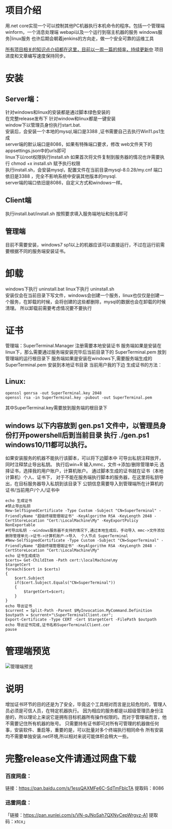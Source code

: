 # 项目介绍
用.net core实现一个可以控制其他PC机器执行本机命令的程序。包括一个管理端winform，一个消息处理端 webapi以及一个运行到宿主机器的服务  windows服务|linux服务
也许后期会朝着jenkins的方向走，做一个安全可靠的运维工具

[所有项目相关的知识点介绍都在这里，目前以一周一篇的频率，持续更新中](https://www.zhihu.com/column/c_1441347599417094144) 项目进度和文章编写速度保持同步。


# 安装 
## Server端：
针对windows和linux的安装都是通过脚本绿色安装的  
在完整release发布下  针对window和linux都是一键安装  
window下以管理员身份执行start.bat.  
安装后，会安装一个本地的mysql,端口是3388 ,证书需要自己去执行Win11.ps1生成  
server端的默认端口是8086，如果有特殊端口要求，修改 web文件夹下的appsettings.json中的urls即可  
linux下以root权限执行install.sh
如果首次将文件复制到服务器的情况也许需要执行 chmod +x install.sh 赋予执行权限  
执行install.sh，会安装mysql，配置文件在当前目录mysql-8.0.28/my.cnf 端口依旧是3388 ，完全不影响系统中安装其他版本的mysql.  
server端的端口依旧是8086，自定义方式和windows一样。  
## Client端
执行install.bat/install.sh  按照要求填入服务端地址和别名即可
## 管理端
目前不需要安装，windows7 sp1以上的机器应该可以直接运行，不过在运行前需要根据不同的服务端安装证书。
# 卸载
windows下执行 uninstall.bat
linux下执行 uninstall.sh   
安装仅会在当前目录下写文件，windows会创建一个服务，linux也仅仅是创建一个服务，在卸载的时候，会将创建的这些都删除，mysql的数据也会在卸载的时候清理。
所以卸载前需要考虑情况要不要执行

# 证书
管理端：SuperTerminal.Manager 注册需要本地安装证书
服务端如果是安装在linux下，那么需要通过服务端安装完毕后当前目录下的 SuperTerminal.pem 放到管理端的运行根目录下
服务端如果是安装在windows下,需要服务端生成的 SuperTerminal.pem 安装到本地证书目录 当前用户我的下边
生成证书的方法：
## Linux:
```
openssl genrsa -out SuperTerminal.key 2048
openssl rsa -in SuperTerminal.key -pubout -out SuperTerminal.pem
```
其中SuperTerminal.key需要放到服务端的根目录下 
## windows 以下内容放到 gen.ps1 文件中，以管理员身份打开powershell后到当前目录 执行 ./gen.ps1  windows10/11都可以执行。
如果安装服务的机器不能执行该脚本，可以将下边脚本中 可导出私钥注释放开，同时注释禁止导出私钥。
执行后win+R 输入mmc，文件->添加/删除管理单元  选择证书，选择我的用户账户，计算机账户。
通过脚本生成的证书就在证书（本地计算机）个人、证书下， 对于不能在服务端执行脚本的服务器，在这里将私钥导出，在目标服务器导入私钥到该目录下
公钥信息需要导入到管理端所在计算机的 证书/当前用户/个人/证书中
```
echo 生成证书
#禁止导出私钥
New-SelfSignedCertificate -Type Custom -Subject "CN=SuperTerminal" -FriendlyName "超级终端管理端证书" -KeyAlgorithm RSA -KeyLength 2048 -CertStoreLocation "Cert:\LocalMachine\My" -KeyExportPolicy NonExportable
#可导出私钥 --windows服务器不支持的情况下,通过本地生成后，手动导入 mmc->文件添加删除管理单元->证书->计算机账户->导入  个人节点 SuperTerminal
#New-SelfSignedCertificate -Type Custom -Subject "CN=SuperTerminal" -FriendlyName "超级终端管理端证书" -KeyAlgorithm RSA -KeyLength 2048 -CertStoreLocation "Cert:\LocalMachine\My"
echo 证书生成成功
$certs= Get-ChildItem -Path cert:\localMachine\my
$targetCert
foreach($cert in $certs)
{
    $cert.Subject
    if($cert.Subject.Equals("CN=SuperTerminal"))
    {
        $targetCert=$cert;
    }
}
echo 导出证书
$current = Split-Path -Parent $MyInvocation.MyCommand.Definition
$outpath = $current+"\SuperTerminalClient.cer";
Export-Certificate -Type CERT -Cert $targetCert -FilePath $outpath
echo 导出证书完成,证书名称SuperTerminalClient.cer
pause
```

# 管理端预览
![管理端预览](https://images.gitee.com/uploads/images/2022/0417/155818_fa175059_1026745.png "QQ截图20220417155218.png")
# 说明
增加证书环节的目的还是为了安全，毕竟这个工具相对而言是比较危险的，管理人员必须是可信人员，在特定机器执行。
因为相应的服务都是以超级管理员身份注册的，所以理论上来说它是拥有目标机器所有操作权限的。而对于管理端而言，他不需要记住所有机器的账号。
只需要持有证书即可对所有可管理的机器做任何事，安装软件、重启等，重要的是，可以批量对多个终端执行相同命令
所有安装均不需要单独安装.net环境,所以相对来说可能体积会稍大一些。


# 完整release文件请通过网盘下载
### 百度网盘：
链接：https://pan.baidu.com/s/1essQAXMFe6C-SdTmFbIcTA
提取码：8086
### 迅雷网盘：
「链接：https://pan.xunlei.com/s/VN-qJNoSah7QXNyCepWrgvz-A1 提取码：xtcx」

